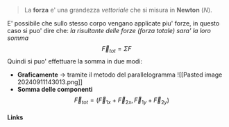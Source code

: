 >La **forza** e' una grandezza *vettoriale* che si misura in **Newton** (*N*).

E' possibile che sullo stesso corpo vengano applicate piu' forze, in questo caso si puo' dire che: *la risultante delle forze (forza totale) sara' la loro somma*
$$\vec F_{tot}=\Sigma^{}F_{}$$
Quindi si puo' effettuare la somma in due modi:
- **Graficamente** -> tramite il metodo del parallelogramma
![[Pasted image 20240911143013.png]]
- **Somma delle componenti** 
$$\vec F_{tot}=\left(\vec F_{1x}+\vec F_{2x},\vec F_{1y}+\vec F_{2y}\right)$$

#### Links
